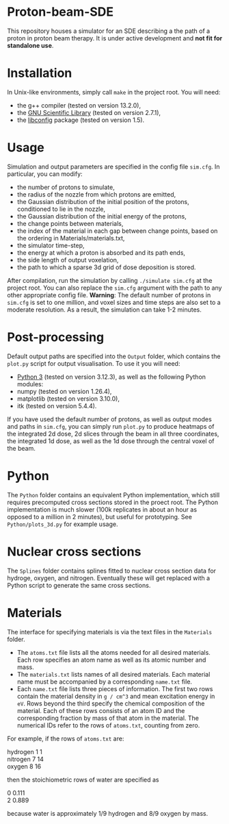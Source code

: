 # Proton-beam-SDE
This repository houses a simulator for an SDE describing a the path of a proton in proton beam therapy.
It is under active development and **not fit for standalone use**.

# Installation

In Unix-like environments, simply call `make` in the project root. You will need:

- the g++ compiler (tested on version 13.2.0),
- the [GNU Scientific Library](https://www.gnu.org/software/gsl/) (tested on version 2.7.1),
- the [libconfig](https://hyperrealm.github.io/libconfig/) package (tested on version 1.5).

# Usage

Simulation and output parameters are specified in the config file `sim.cfg`. In particular, you can
modify:
- the number of protons to simulate,
- the radius of the nozzle from which protons are emitted,
- the Gaussian distribution of the initial position of the protons, conditioned to lie in the nozzle,
- the Gaussian distribution of the initial energy of the protons,
- the change points between materials,
- the index of the material in each gap between change points, based on the ordering in Materials/materials.txt,
- the simulator time-step,
- the energy at which a proton is absorbed and its path ends,
- the side length of output voxelation,
- the path to which a sparse 3d grid of dose deposition is stored.

After compilation, run the simulation by calling `./simulate sim.cfg` at the project root.
You can also replace the `sim.cfg` argument with the path to any other appropriate config file.
**Warning**: The default number of protons in `sim.cfg` is set to one million, and voxel sizes and time
steps are also set to a moderate resolution. As a result, the simulation can take 1-2 minutes.

# Post-processing

Default output paths are specified into the `Output` folder, which contains the `plot.py` script for output
visualisation. To use it you will need:

- [Python 3](https://www.python.org/) (tested on version 3.12.3), as well as the following Python modules:
- numpy (tested on version 1.26.4),
- matplotlib (tested on version 3.10.0),
- itk (tested on version 5.4.4).

If you have used the default number of protons, as well as output modes and paths in `sim.cfg`, you can simply
run `plot.py` to produce heatmaps of the integrated 2d dose, 2d slices through the beam in all three coordinates,
the integrated 1d dose, as well as the 1d dose through the central voxel of the beam.

# Python

The `Python` folder contains an equivalent Python implementation, which still requires precomputed cross
sections stored in the proect root. The Python implementation is much slower (100k replicates in about an hour
as opposed to a million in 2 minutes), but useful for prototyping. See `Python/plots_3d.py` for example usage.

# Nuclear cross sections

The `Splines` folder contains splines fitted to nuclear cross section data for hydroge, oxygen, and nitrogen.
Eventually these will get replaced with a Python script to generate the same cross sections.

# Materials

The interface for specifying materials is via the text files in the `Materials` folder.

- The `atoms.txt` file lists all the atoms needed for all desired materials. Each row specifies an atom name as
well as its atomic number and mass.
- The `materials.txt` lists names of all desired materials. Each material name must be accompanied by a corresponding
`name.txt` file.
- Each `name.txt` file lists three pieces of information. The first two rows contain the material density in `g / cm^3`
and mean excitation energy in `eV`. Rows beyond the third specify the chemical composition of the material. Each of these
rows consists of an atom ID and the corresponding fraction by mass of that atom in the material. The numerical IDs refer
to the rows of `atoms.txt`, counting from zero.

For example, if the rows of `atoms.txt` are:

hydrogen 1 1\
nitrogen 7 14\
oxygen 8 16

then the stoichiometric rows of water are specified as

0 0.111\
2 0.889

because water is approximately 1/9 hydrogen and 8/9 oxygen by mass.
